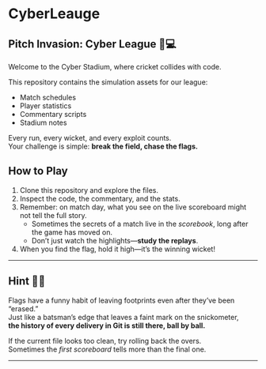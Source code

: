 # CyberLeauge
## Pitch Invasion: Cyber League 🏏💻

Welcome to the Cyber Stadium, where cricket collides with code.  

This repository contains the simulation assets for our league:  
- Match schedules  
- Player statistics  
- Commentary scripts  
- Stadium notes  

Every run, every wicket, and every exploit counts.  
Your challenge is simple: **break the field, chase the flags.**


## How to Play

1. Clone this repository and explore the files.  
2. Inspect the code, the commentary, and the stats.  
3. Remember: on match day, what you see on the live scoreboard might not tell the full story.  
   - Sometimes the secrets of a match live in the *scorebook*, long after the game has moved on.  
   - Don’t just watch the highlights—**study the replays**.  
4. When you find the flag, hold it high—it’s the winning wicket!

---

## Hint 🕵️‍♂️

Flags have a funny habit of leaving footprints even after they’ve been “erased.”  
Just like a batsman’s edge that leaves a faint mark on the snickometer,  
**the history of every delivery in Git is still there, ball by ball.**  

If the current file looks too clean, try rolling back the overs.  
Sometimes the *first scoreboard* tells more than the final one.  

---
